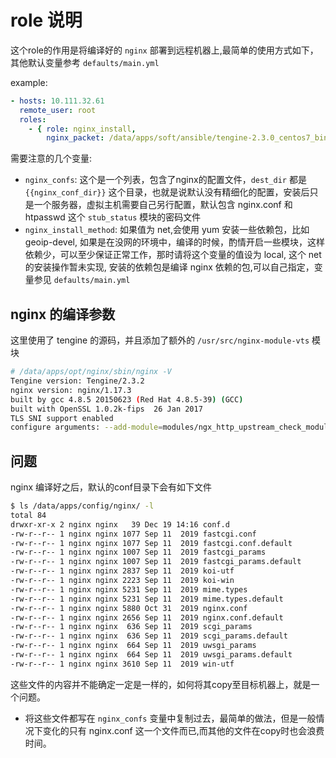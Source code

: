 # role 说明
这个role的作用是将编译好的 `nginx` 部署到远程机器上,最简单的使用方式如下，其他默认变量参考 `defaults/main.yml`


example:
```yaml
- hosts: 10.111.32.61
  remote_user: root
  roles:
    - { role: nginx_install,
        nginx_packet: /data/apps/soft/ansible/tengine-2.3.0_centos7_bin.tgz }
```

需要注意的几个变量:
* `nginx_confs`: 这个是一个列表，包含了nginx的配置文件，`dest_dir` 都是 `{{nginx_conf_dir}}` 这个目录，也就是说默认没有精细化的配置，安装后只是一个服务器，虚拟主机需要自己另行配置，默认包含 nginx.conf 和 htpasswd 这个 `stub_status` 模块的密码文件
* `nginx_install_method`: 如果值为 net,会使用  yum 安装一些依赖包，比如 geoip-devel, 如果是在没网的环境中，编译的时候，酌情开启一些模块，这样依赖少，可以至少保证正常工作，那时请将这个变量的值设为 local, 这个 net 的安装操作暂未实现, 安装的依赖包是编译 nginx 依赖的包,可以自己指定，变量参见 `defaults/main.yml`


## nginx 的编译参数
这里使用了 tengine 的源码，并且添加了额外的 `/usr/src/nginx-module-vts` 模块
```bash
# /data/apps/opt/nginx/sbin/nginx -V
Tengine version: Tengine/2.3.2
nginx version: nginx/1.17.3
built by gcc 4.8.5 20150623 (Red Hat 4.8.5-39) (GCC) 
built with OpenSSL 1.0.2k-fips  26 Jan 2017
TLS SNI support enabled
configure arguments: --add-module=modules/ngx_http_upstream_check_module --add-module=modules/ngx_http_upstream_dynamic_module --add-module=modules/ngx_http_upstream_consistent_hash_module --add-module=modules/ngx_http_upstream_keepalive_module --add-module=modules/ngx_multi_upstream_module --add-module=modules/ngx_http_upstream_vnswrr_module --add-module=modules/ngx_http_reqstat_module --add-module=/usr/src/nginx-module-vts --prefix=/data/apps/opt/tengine-2.3.2 --conf-path=/data/apps/config/nginx/nginx.conf --user=nginx --group=nginx --with-compat --with-file-aio --with-threads --with-http_addition_module --with-http_auth_request_module --with-http_dav_module --with-http_flv_module --with-http_gunzip_module --with-http_gzip_static_module --with-http_mp4_module --with-http_random_index_module --with-http_realip_module --with-http_secure_link_module --with-http_slice_module --with-http_ssl_module --with-http_stub_status_module --with-http_sub_module --with-http_v2_module --with-stream --with-stream_realip_module --with-stream_ssl_module --with-stream_ssl_preread_module --with-http_xslt_module=dynamic --with-http_image_filter_module=dynamic --with-http_geoip_module=dynamic --with-http_slice_module --with-pcre --with-pcre-jit --with-google_perftools_module --with-cc-opt='-O2 -g -pipe -Wall -Wp,-D_FORTIFY_SOURCE=2 -fexceptions -fstack-protector-strong --param=ssp-buffer-size=4 -grecord-gcc-switches -specs=/usr/lib/rpm/redhat/redhat-hardened-cc1 -m64 -mtune=generic' --with-ld-opt='-Wl,-z,relro -specs=/usr/lib/rpm/redhat/redhat-hardened-ld -Wl,-E' --without-http_upstream_keepalive_module
```


## 问题
nginx 编译好之后，默认的conf目录下会有如下文件
```bash
$ ls /data/apps/config/nginx/ -l
total 84
drwxr-xr-x 2 nginx nginx   39 Dec 19 14:16 conf.d
-rw-r--r-- 1 nginx nginx 1077 Sep 11  2019 fastcgi.conf
-rw-r--r-- 1 nginx nginx 1077 Sep 11  2019 fastcgi.conf.default
-rw-r--r-- 1 nginx nginx 1007 Sep 11  2019 fastcgi_params
-rw-r--r-- 1 nginx nginx 1007 Sep 11  2019 fastcgi_params.default
-rw-r--r-- 1 nginx nginx 2837 Sep 11  2019 koi-utf
-rw-r--r-- 1 nginx nginx 2223 Sep 11  2019 koi-win
-rw-r--r-- 1 nginx nginx 5231 Sep 11  2019 mime.types
-rw-r--r-- 1 nginx nginx 5231 Sep 11  2019 mime.types.default
-rw-r--r-- 1 nginx nginx 5880 Oct 31  2019 nginx.conf
-rw-r--r-- 1 nginx nginx 2656 Sep 11  2019 nginx.conf.default
-rw-r--r-- 1 nginx nginx  636 Sep 11  2019 scgi_params
-rw-r--r-- 1 nginx nginx  636 Sep 11  2019 scgi_params.default
-rw-r--r-- 1 nginx nginx  664 Sep 11  2019 uwsgi_params
-rw-r--r-- 1 nginx nginx  664 Sep 11  2019 uwsgi_params.default
-rw-r--r-- 1 nginx nginx 3610 Sep 11  2019 win-utf

```
这些文件的内容并不能确定一定是一样的，如何将其copy至目标机器上，就是一个问题。

* 将这些文件都写在 `nginx_confs` 变量中复制过去，最简单的做法，但是一般情况下变化的只有 nginx.conf 这一个文件而已,而其他的文件在copy时也会浪费时间。

